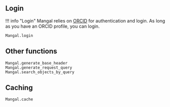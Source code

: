 ## Login

!!! info "Login"
    Mangal relies on [ORCID](https://orcid.org/) for authentication and login. As
    long as you have an ORCID profile, you can login.

```@docs
Mangal.login
```

## Other functions

```@docs
Mangal.generate_base_header
Mangal.generate_request_query
Mangal.search_objects_by_query
```

## Caching

```@docs
Mangal.cache
```


